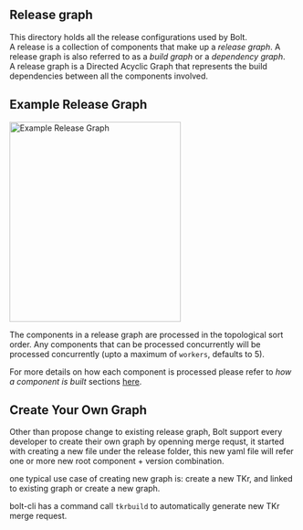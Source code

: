 
## Release graph

This directory holds all the release configurations used by Bolt.  
A release is a collection of components that make up a _release graph_. A release graph is also referred to as a _build graph_ or a _dependency graph_.  
A release graph is a Directed Acyclic Graph that represents the build dependencies between all the components involved.  

## Example Release Graph  

<img src="example_release_graph.png" alt="Example Release Graph" width="300" height="350"/>  

The components in a release graph are processed in the topological sort order. Any components that can be processed concurrently will be processed concurrently (upto a maximum of `workers`, defaults to 5).  

For more details on how each component is processed please refer to _how a component is built_ sections [here](../component/README.md).

## Create Your Own Graph

Other than propose change to existing release graph, Bolt support every developer to create their own graph by openning merge requst, it started with creating a new file under the release folder, this new yaml file will refer one or more new root component + version combination.

one typical use case of creating new graph is: create a new TKr, and linked to existing graph or create a new graph.

bolt-cli has a command call `tkrbuild` to automatically generate new TKr merge request.

